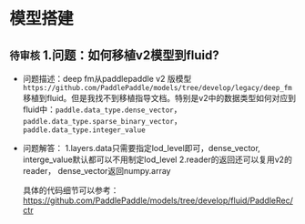 # 模型搭建

## `待审核` 1.问题：如何移植v2模型到fluid?

+ 问题描述：deep fm从paddlepaddle v2 版模型`https://github.com/PaddlePaddle/models/tree/develop/legacy/deep_fm`移植到fluid。但是我找不到移植指导文档。特别是v2中的数据类型如何对应到fluid中：`paddle.data_type.dense_vector`，`paddle.data_type.sparse_binary_vector`，`paddle.data_type.integer_value`

+ 问题解答：
	1.layers.data只需要指定lod_level即可，dense_vector, interge_value默认都可以不用制定lod_level
	2.reader的返回还可以复用v2的reader， dense_vector返回numpy.array

	具体的代码细节可以参考：https://github.com/PaddlePaddle/models/tree/develop/fluid/PaddleRec/ctr